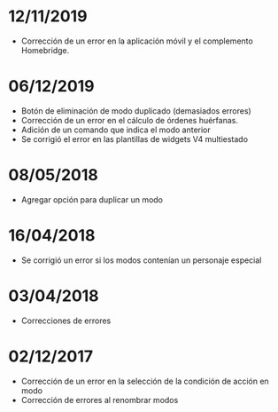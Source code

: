 # 12/11/2019

- Corrección de un error en la aplicación móvil y el complemento Homebridge.

# 06/12/2019

- Botón de eliminación de modo duplicado (demasiados errores)
- Corrección de un error en el cálculo de órdenes huérfanas.
- Adición de un comando que indica el modo anterior
- Se corrigió el error en las plantillas de widgets V4 multiestado

# 08/05/2018

- Agregar opción para duplicar un modo

# 16/04/2018

- Se corrigió un error si los modos contenían un personaje especial

# 03/04/2018

- Correcciones de errores

# 02/12/2017

- Corrección de un error en la selección de la condición de acción en modo
- Corrección de errores al renombrar modos
